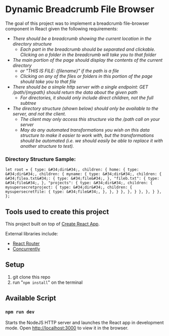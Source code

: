 # Dynamic Breadcrumb File Browser

The goal of this project was to implement a breadcrumb file-browser component in React given the following requirements:
- *There should be a breadcrumb showing the current location in the directory structure*
    - *Each part in the breadcrumb should be separated and clickable. Clicking on a folder in the breadcrumb will take you to that folder*
- *The main portion of the page should display the contents of the current directory*
    - *or "THIS IS FILE: {filename}" if the path is a file*
    - *Clicking on any of the files or folders in this portion of the page should take you to that file* 
- *There should be a simple http server with a single endpoint: GET /path/{mypath} should return the data about the given path*
    - *For directories, it should only include direct children, not the full subtree*
- *The directory structure (shown below) should only be available to the server, and not the client.*
    - *The client may only access this structure via the /path call on your server*
    - *May do any automated transformations you wish on this data structure to make it easier to work with, but the transformations should be automated (i.e. we should easily be able to replace it with another structure to test).*



### Directory Structure Sample:

`
let root = {
type: &#34;dir&#34;,
children: {
home: {
type: &#34;dir&#34;,
children: {
myname: {
type: &#34;dir&#34;,
children: {
&#34;filea.txt&#34;: {
type: &#34;file&#34;,
},
"fileb.txt": {
type: &#34;file&#34;,
},
"projects": {
type: &#34;dir&#34;,
children: {
mysupersecretproject: {
type: &#34;dir&#34;,
children: {
mysupersecretfile: {
type: &#34;file&#34;,
},
},
}
},
},
}
},
},
}
},
};
`


## **Tools used to create this project**

This project built on top of [Create React App](https://github.com/facebook/create-react-app).

External libraries include:
- [React Router](https://www.npmjs.com/package/react-router)
- [Concurrently](https://www.npmjs.com/package/concurrently)

## **Setup**
1. git clone this repo
2. run "`npm install`" on the terminal

## **Available Script**

### `npm run dev`

Starts the NodeJS HTTP server and launches the React app in development mode. Open [http://localhost:3000](http://localhost:3000) to view it in the browser.

